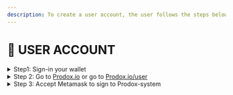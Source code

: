 ```yaml
---
description: To create a user account, the user follows the steps below.
---
```


# 💠 USER ACCOUNT

<details>

<summary>Step1: Sign-in your wallet</summary>

You need to sign-in your wallet by Metamask and make sure Metamask in un-lock state.

</details>

<details>

<summary>Step 2: Go to <a href="https://app.gitbook.com/u/xigGOOMQu4X2RIj6214MHI48BRQ2">Prodox.io</a> or go to <a href="https://prodox.io/user">Prodox.io/user</a></summary>

When reach to Prodox.io, Click Launch App or you can visit directly. A Pop-up Wallet Connect Appear.

![](<../../.gitbook/assets/image (7).png>)

</details>

<details>

<summary>Step 3: Accept Metamask to sign to Prodox-system</summary>

Metamask Wallet will ask for signing to Prodox. When sign, your account will be created automatically.

![](<../../.gitbook/assets/image (18).png>)

</details>
